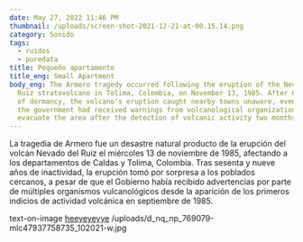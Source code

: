 ```yaml
---
date: May 27, 2022 11:46 PM
thumbnail: /uploads/screen-shot-2021-12-21-at-00.15.14.png
category: Sonido
tags:
  - ruidos
  - puredata
title: Pequeño apartamento
title_eng: Small Apartment
body_eng: The Armero tragedy occurred following the eruption of the Nevado del
  Ruiz stratovolcano in Tolima, Colombia, on November 13, 1985. After 69 years
  of dormancy, the volcano's eruption caught nearby towns unaware, even though
  the government had received warnings from volcanological organizations to
  evacuate the area after the detection of volcanic activity two months earlier.
---
```

La tragedia de Armero fue un desastre natural producto de la erupción del volcán Nevado del Ruiz el miércoles 13 de noviembre de 1985, afectando a los departamentos de Caldas y Tolima, Colombia. Tras sesenta y nueve años de inactividad, la erupción tomó por sorpresa a los poblados cercanos, a pesar de que el Gobierno había recibido advertencias por parte de múltiples organismos vulcanológicos desde la aparición de los primeros indicios de actividad volcánica en septiembre de 1985.

text-on-image [heeyeyeyye](https://www.esrs.co/) /uploads/d_nq_np_769079-mlc47937758735_102021-w.jpg